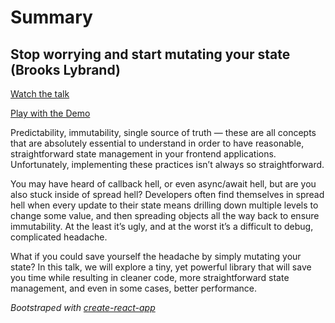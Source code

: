 # Summary

## Stop worrying and start mutating your state (Brooks Lybrand)

[Watch the talk](https://www.youtube.com/watch?v=e4wYtIo-DTE&t=4284s&ab_channel=AustinTechLive)

[Play with the Demo](https://start-mutating.netlify.com/)

Predictability, immutability, single source of truth — these are all concepts
that are absolutely essential to understand in order to have reasonable,
straightforward state management in your frontend applications. Unfortunately,
implementing these practices isn’t always so straightforward.

You may have heard of callback hell, or even async/await hell, but are you also
stuck inside of spread hell? Developers often find themselves in spread hell
when every update to their state means drilling down multiple levels to change
some value, and then spreading objects all the way back to ensure immutability.
At the least it’s ugly, and at the worst it’s a difficult to debug, complicated
headache.

What if you could save yourself the headache by simply mutating your state? In
this talk, we will explore a tiny, yet powerful library that will save you time
while resulting in cleaner code, more straightforward state management, and even
in some cases, better performance.

_Bootstraped with [create-react-app](https://create-react-app.dev)_
